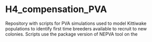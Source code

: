 # H4_compensation_PVA
Repository with scripts for PVA simulations used to model Kittiwake populations to identify first time breeders available to recruit to new colonies. Scripts use the package version of NEPVA tool on the 
